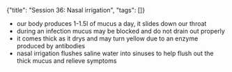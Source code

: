{"title": "Session 36: Nasal irrigation", "tags": []}

* our body produces 1-1.5l of mucus a day, it slides down our throat
* during an infection mucus may be blocked and do not drain out properly
* it comes thick as it drys and may turn yellow due to an enzyme produced by antibodies
* nasal irrigation flushes saline water into sinuses to help flush out the thick mucus and relieve symptoms

